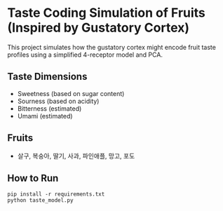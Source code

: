 # Taste Coding Simulation of Fruits (Inspired by Gustatory Cortex)

This project simulates how the gustatory cortex might encode fruit taste profiles using a simplified 4-receptor model and PCA.

## Taste Dimensions
- Sweetness (based on sugar content)
- Sourness (based on acidity)
- Bitterness (estimated)
- Umami (estimated)

## Fruits
- 살구, 복숭아, 딸기, 사과, 파인애플, 망고, 포도

## How to Run
```
pip install -r requirements.txt
python taste_model.py
```
